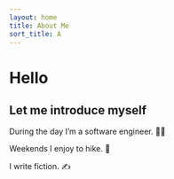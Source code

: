 ```yaml
---
layout: home
title: About Me
sort_title: A
---
```


# Hello

## Let me introduce myself

During the day I’m a software engineer. 👨‍💻

Weekends I enjoy to hike. 🥾

I write fiction. ✍️

